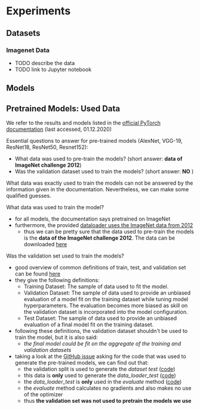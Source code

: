 # Experiments

## Datasets

### Imagenet Data 
- TODO describe the data 
- TODO link to Jupyter notebook

## Models  

## Pretrained Models: Used Data
We refer to the results and models listed in the 
[official PyTorch documentation](https://pytorch.org/docs/stable/torchvision/models.html) (last accessed, 01.12.2020)

Essential questions to answer for pre-trained models (AlexNet, VGG-19, ResNet18, ResNet50, Resnet152):
- What data was used to pre-train the models? (short answer: **data of ImageNet challenge 2012**)
- Was the validation dataset used to train the models? (short answer: **NO** )

What data was exactly used to train the models can not be answered by the information given in the documentation. 
Nevertheless, we can make some qualified guesses. 

What data was used to train the model? 
- for all models, the documentation says pretrained on ImageNet
- furthermore, the provided 
[dataloader uses the ImageNet data from 2012](https://github.com/pytorch/vision/blob/6e7ed49a93a1b0d47cef7722ea2c2f525dcb8795/torchvision/datasets/imagenet.py#L11-L15)
    - thus we can be pretty sure that the data used to pre-train the models is the **data of the ImageNet challenge 2012**. 
    The data can be downloaded [here](http://image-net.org/challenges/LSVRC/2012/downloads.php#images)

Was the validation set used to train the models?
- good overview of common definitions of train, test, and validation set can be found [here](https://machinelearningmastery.com/difference-test-validation-datasets/)
- they give the following definitions: 
    - Training Dataset: The sample of data used to fit the model.
    - Validation Dataset: The sample of data used to provide an unbiased evaluation of a model fit on the training dataset while tuning model hyperparameters. The evaluation becomes more biased as skill on the validation dataset is incorporated into the model configuration.
    - Test Dataset: The sample of data used to provide an unbiased evaluation of a final model fit on the training dataset.
- following these definitions, the validation dataset shouldn't be used to train the model, but it is also said: 
    - *the final model could be fit on the aggregate of the training and validation datasets*
- taking a look at the [GitHub issue](https://github.com/pytorch/vision/issues/2469) asking for the code that was used
 to generate the pre-trained models, we can find out that:
    - the validation split is used to generate the *dataset test* ([code](https://github.com/pytorch/vision/blob/6e7ed49a93a1b0d47cef7722ea2c2f525dcb8795/references/classification/train.py#L110-L138))
    - this data is **only** used to generate the *data_loader_test* ([code](https://github.com/pytorch/vision/blob/6e7ed49a93a1b0d47cef7722ea2c2f525dcb8795/references/classification/train.py#L164))
    - the *data_loader_test* is **only** used in the *evaluate* method ([code](https://github.com/pytorch/vision/blob/6e7ed49a93a1b0d47cef7722ea2c2f525dcb8795/references/classification/train.py#L48-L71))
    - the *evaluate* method calculates no gradients and also makes no use of the optimizer
    - thus **the validation set was not used to pretrain the models we use** 




